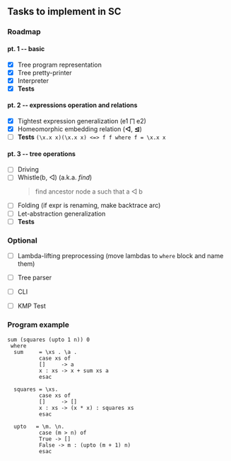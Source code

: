 ## Tasks to implement in SC

### Roadmap
#### pt. 1 -- basic
-[x] Tree program representation
-[x] Tree pretty-printer
-[x] Interpreter
-[x] **Tests**

#### pt. 2 -- expressions operation and relations
-[x] Tightest expression generalization (e1 ⨅ e2)
-[x] Homeomorphic embedding relation (**◁**, **⊴**)
-[ ] **Tests**
```(\x.x x)(\x.x x) <=> f f where f = \x.x x```

#### pt. 3 -- tree operations
-[ ] Driving
-[ ] Whistle(b, ◁) (a.k.a. _find_)
  > find ancestor node a such that a ◁ b
-[ ] Folding (if expr is renaming, make backtrace arc)
-[ ] Let-abstraction generalization
-[ ] **Tests**

### Optional
-[ ] Lambda-lifting preprocessing (move lambdas to `where` block and name them)
-[ ] Tree parser
-[ ] CLI
-[ ] KMP Test


### Program example
```
sum (squares (upto 1 n)) 0
 where
  sum     = \xs . \a .
          case xs of
          []     -> a
          x : xs -> x + sum xs a
          esac
          
  squares = \xs.
          case xs of
          []     -> []
          x : xs -> (x * x) : squares xs
          esac
          
  upto   = \m. \n.
          case (m > n) of
          True -> []
          False -> m : (upto (m + 1) n)
          esac
```